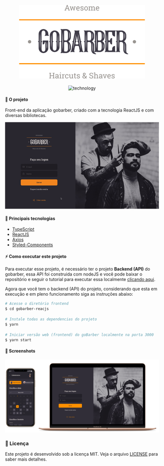 <div align="center" style="margin-bottom: 20px;">
  <img alt="gobarber" src="./assets/images/goBarber-logo.svg" width="auto" heigth="auto"/>
</div>

<p align="center">
  <img alt="technology" src="https://img.shields.io/badge/React-20232A?style=for-the-badge&logo=react&logoColor=61DAFB">
</p>

#### :barber: O projeto

Front-end da aplicação gobarber, criado com a tecnologia ReactJS e com diversas bibliotecas.

<div align="center">
  <img src="./assets/images/preview.gif" alt="preview"/>
</div>

#### :rocket: Principais tecnologias

- [TypeScript](https://www.typescriptlang.org/docs/)
- [ReactJS](https://pt-br.reactjs.org/)
- [Axios](https://github.com/axios/axios)
- [Styled-Components](https://styled-components.com/)

#### :zap: Como executar este projeto

Para executar esse projeto, é necessário ter o projeto **Backend (API)** do gobarber, essa API foi construida com nodeJS e você pode baixar o repositório e seguir o tutorial para executar essa localmente [clicando aqui](https://github.com/jefferson1104/gobarber-nodejs).

Agora que você tem o backend (API) do projeto, considerando que esta em execução e em pleno funcionamento siga as instruções abaixo:

```bash
# Acesse o diretório frontend
$ cd gobarber-reacjs

# Instale todas as dependencias do projeto
$ yarn

# Iniciar versão web (frontend) do goBarber localmente na porta 3000
$ yarn start
```

#### 🎨 Screenshots

<p align="center">
  <a href='./assets/images/screenshots/'>
    <img width=600 src="./assets/images/gobarber-screens.png">
  </a>
</p>

### :memo: Licença

Este projeto é desenvolvido sob a licença MIT. Veja o arquivo [LICENSE](LICENSE.md) para saber mais detalhes.
